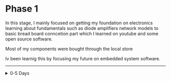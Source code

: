 # Phase 1

In this stage, I mainly focused on getting my foundation on electronics learning about fundamentals such as diode amplifiers network models to basic bread board conncetion part which I learned on youtube and some open source software. 

Most of my components were bought through the local store

Iv been learnig this by focusing my future on embedded system software.

---

<details>
  <summary>0-5 Days</summary>
  
  ## Basic Electronics
  - Resistors
  - Potentiometers
  - Capacitors
  - Inductors
  - Wiring
  - Multimeter
